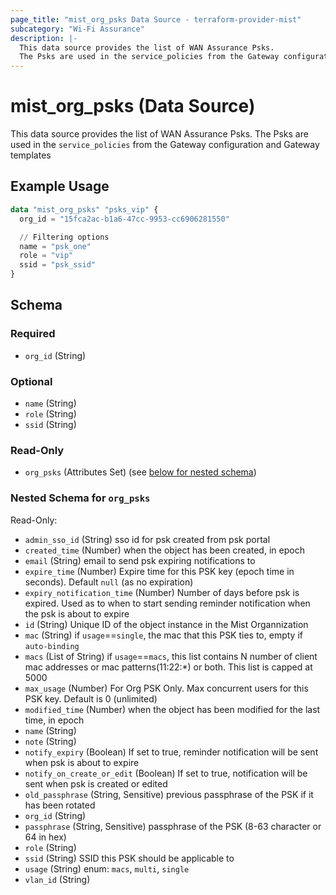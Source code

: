 ```yaml
---
page_title: "mist_org_psks Data Source - terraform-provider-mist"
subcategory: "Wi-Fi Assurance"
description: |-
  This data source provides the list of WAN Assurance Psks.
  The Psks are used in the service_policies from the Gateway configuration and Gateway templates
---
```


# mist_org_psks (Data Source)

This data source provides the list of WAN Assurance Psks.
The Psks are used in the `service_policies` from the Gateway configuration and Gateway templates


## Example Usage

```terraform
data "mist_org_psks" "psks_vip" {
  org_id = "15fca2ac-b1a6-47cc-9953-cc6906281550"

  // Filtering options
  name = "psk_one"
  role = "vip"
  ssid = "psk_ssid"
}
```

<!-- schema generated by tfplugindocs -->
## Schema

### Required

- `org_id` (String)

### Optional

- `name` (String)
- `role` (String)
- `ssid` (String)

### Read-Only

- `org_psks` (Attributes Set) (see [below for nested schema](#nestedatt--org_psks))

<a id="nestedatt--org_psks"></a>
### Nested Schema for `org_psks`

Read-Only:

- `admin_sso_id` (String) sso id for psk created from psk portal
- `created_time` (Number) when the object has been created, in epoch
- `email` (String) email to send psk expiring notifications to
- `expire_time` (Number) Expire time for this PSK key (epoch time in seconds). Default `null` (as no expiration)
- `expiry_notification_time` (Number) Number of days before psk is expired. Used as to when to start sending reminder notification when the psk is about to expire
- `id` (String) Unique ID of the object instance in the Mist Organnization
- `mac` (String) if `usage`==`single`, the mac that this PSK ties to, empty if `auto-binding`
- `macs` (List of String) if `usage`==`macs`, this list contains N number of client mac addresses or mac patterns(11:22:*) or both. This list is capped at 5000
- `max_usage` (Number) For Org PSK Only. Max concurrent users for this PSK key. Default is 0 (unlimited)
- `modified_time` (Number) when the object has been modified for the last time, in epoch
- `name` (String)
- `note` (String)
- `notify_expiry` (Boolean) If set to true, reminder notification will be sent when psk is about to expire
- `notify_on_create_or_edit` (Boolean) If set to true, notification will be sent when psk is created or edited
- `old_passphrase` (String, Sensitive) previous passphrase of the PSK if it has been rotated
- `org_id` (String)
- `passphrase` (String, Sensitive) passphrase of the PSK (8-63 character or 64 in hex)
- `role` (String)
- `ssid` (String) SSID this PSK should be applicable to
- `usage` (String) enum: `macs`, `multi`, `single`
- `vlan_id` (String)